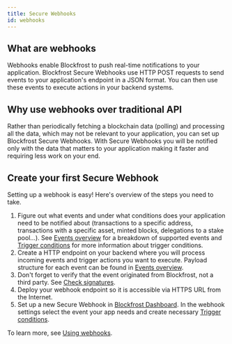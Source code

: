 ```yaml
---
title: Secure Webhooks
id: webhooks
---
```


## What are webhooks

Webhooks enable Blockfrost to push real-time notifications to your application. Blockfrost Secure Webhooks use HTTP POST requests to send events to your application's endpoint in a JSON format. You can then use these events to execute actions in your backend systems.

## Why use webhooks over traditional API

Rather than periodically fetching a blockchain data (polling) and processing all the data, which may not be relevant to your application, you can set up Blockfrost Secure Webhooks. With Secure Webhooks you will be notified only with the data that matters to your application making it faster and requiring less work on your end.

## Create your first Secure Webhook

Setting up a webhook is easy! Here's overview of the steps you need to take.

1. Figure out what events and under what conditions does your application need to be notified about (transactions to a specific address, transactions with a specific asset, minted blocks, delegations to a stake pool...). See [Events overview](./webhooks-events) for a breakdown of supported events and [Trigger conditions](./webhooks-conditions) for more information about trigger conditions.
2. Create a HTTP endpoint on your backend where you will process incoming events and trigger actions you want to execute. Payload structure for each event can be found in [Events overview](./webhooks-events).
3. Don't forget to verify that the event originated from Blockfrost, not a third party. See [Check signatures](./webhooks-signatures).
4. Deploy your webhook endpoint so it is accessible via HTTPS URL from the Internet.
5. Set up a new Secure Webhook in [Blockfrost Dashboard](https://blockfrost.io/dashboard). In the webhook settings select the event your app needs and create necessary [Trigger conditions](./webhooks-conditions).

To learn more, see [Using webhooks](./using-webhooks).
